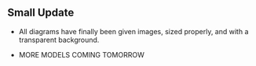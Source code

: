 ## Small Update

- All diagrams have finally been given images, sized properly, and with a transparent background.

- MORE MODELS COMING TOMORROW